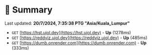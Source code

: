 # 📖 Summary
Last updated: **20/7/2024, 7:35:38 PTG "Asia/Kuala_Lumpur"**

- `GET` [https://hst.ujol.dev](https://hst.ujol.dev) - **Up** (1278ms)
- `GET` [https://reddviz.ujol.dev](https://reddviz.ujol.dev) - **Up** (485ms)
- `GET` [https://dumb.onrender.com](https://dumb.onrender.com) - **Up** (333ms)

